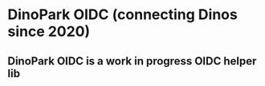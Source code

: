 # DinoPark OIDC (connecting Dinos since 2020)

## DinoPark OIDC is a work in progress OIDC helper lib


